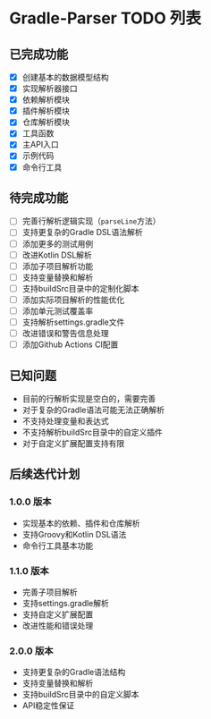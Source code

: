 # Gradle-Parser TODO 列表

## 已完成功能

- [x] 创建基本的数据模型结构
- [x] 实现解析器接口
- [x] 依赖解析模块
- [x] 插件解析模块
- [x] 仓库解析模块
- [x] 工具函数
- [x] 主API入口
- [x] 示例代码
- [x] 命令行工具

## 待完成功能

- [ ] 完善行解析逻辑实现（`parseLine`方法）
- [ ] 支持更复杂的Gradle DSL语法解析
- [ ] 添加更多的测试用例
- [ ] 改进Kotlin DSL解析
- [ ] 添加子项目解析功能
- [ ] 支持变量替换和解析
- [ ] 支持buildSrc目录中的定制化脚本
- [ ] 添加实际项目解析的性能优化
- [ ] 添加单元测试覆盖率
- [ ] 支持解析settings.gradle文件
- [ ] 改进错误和警告信息处理
- [ ] 添加Github Actions CI配置

## 已知问题

- 目前的行解析实现是空白的，需要完善
- 对于复杂的Gradle语法可能无法正确解析
- 不支持处理变量和表达式
- 不支持解析buildSrc目录中的自定义插件
- 对于自定义扩展配置支持有限

## 后续迭代计划

### 1.0.0 版本
- 实现基本的依赖、插件和仓库解析
- 支持Groovy和Kotlin DSL语法
- 命令行工具基本功能

### 1.1.0 版本
- 完善子项目解析
- 支持settings.gradle解析
- 支持自定义扩展配置
- 改进性能和错误处理

### 2.0.0 版本
- 支持更复杂的Gradle语法结构
- 支持变量替换和解析
- 支持buildSrc目录中的自定义脚本
- API稳定性保证
